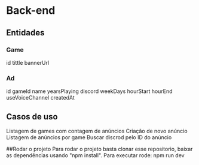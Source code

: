 # Back-end

## Entidades 

### Game
id
tittle
bannerUrl

### Ad
id
gameId
name
yearsPlaying
discord
weekDays
hourStart
hourEnd
useVoiceChannel
createdAt

## Casos de uso
Listagem de games com contagem de anúncios
Criação de novo anúncio
Listagem de anúncios por game
Buscar discrod pelo ID do anúncio

##Rodar o projeto
Para rodar o projeto basta clonar esse repositorio, baixar as dependências usando "npm install".
Para executar rode: npm run dev
